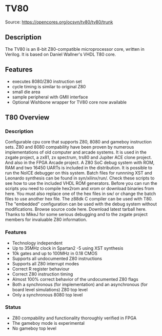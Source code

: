 # TV80

Source: https://opencores.org/ocsvn/tv80/tv80/trunk 


## Description

The TV80 is an 8-bit Z80-compatible microprocessor core, written in Verilog. It is based on Daniel Wallner's VHDL T80 core.

## Features

- executes 8080/Z80 instruction set
- cycle timing is similar to original Z80
- small die area
- sample peripheral with GMII interface
- Optional Wishbone wrapper for TV80 core now available

## T80 Overview

### Description

Configurable cpu core that supports Z80, 8080 and gameboy instruction sets. Z80 and 8080 compability have been proven by numerous implementations of old computer and arcade systems. It is used in the zxgate project, a zx81, zx spectrum, trs80 and Jupiter ACE clone project. And also in the FPGA Arcade project. A Z80 SoC debug system with ROM, RAM and two 16450 UARTs is included in the distribution. It is possible to run the NoICE debugger on this system. Batch files for runnning XST and Leonardo synthesis can be found in syn/xilinx/run/. Check these scripts to see how to use the included VHDL ROM generators. Before you can run the scripts you need to compile hex2rom and xrom or download binaries from here. You must also replace one of the hex files in sw/ or change the batch files to use another hex file. The z88dk C compiler can be used with T80. The "embedded" configuration can be used with the debug system without modifications. Browse source code here. Download latest tarball here. Thanks to MikeJ for some serious debugging and to the zxgate project members for invaluable Z80 information.

### Features

- Technology independent
- Up to 35MHz clock in Spartan2 -5 using XST synthesis
- 10k gates and up to 100MHz in 0.18 CMOS
- Supports all undocumented Z80 instructions
- Supports all Z80 interrupt modes
- Correct R register behaviour
- Correct Z80 instruction timing
- Almost 100% correct behavior of the undocumented Z80 flags
- Both a synchronous (for implementation) and an asynchronous (for board level simulations) Z80 top level
- Only a synchronous 8080 top level

### Status

- Z80 compability and functionality thoroughly verified in FPGA
- The gameboy mode is experimental
- No gameboy top level
